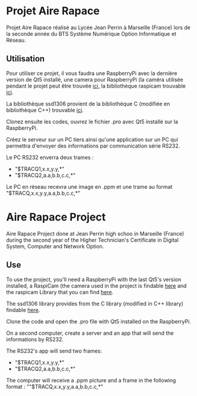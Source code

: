 # Projet Aire Rapace
Projet Aire Rapace réalisé au Lycée Jean Perrin à Marseille (France) lors de la seconde année du BTS Système Numérique Option Informatique et Réseau.

## Utilisation
Pour utiliser ce projet, il vous faudra une RaspberryPi avec la dernière version de Qt5 installé, une camera pour RaspberryPi (la caméra utilisée pendant le projet peut être trouvée [ici](https://www.raspberrypi.org/products/camera-module-v2/), la bibliothèque raspicam trouvable [ici](https://github.com/cedricve/raspicam).

La bibliothèque ssd1306 provient de la bibliothèque C (modifiée en bibliothèque C++) trouvable [ici](https://github.com/iliapenev/ssd1306_i2c).

Clonez ensuite les codes, ouvrez le fichier .pro avec Qt5 installé sur la RaspberryPi.

Créez le serveur sur un PC tiers ainsi qu'une application sur un PC qui permettra d'envoyer des informations par communication série RS232.

Le PC RS232 enverra deux trames :
 - "$TRACQ1,x.x,y.y,*"
 - "$TRACQ2,a.a,b.b,c.c,*"

Le PC en réseau recevra une image en .ppm et une trame au format "$TRACQ,x.x,y.y,a.a,b.b,c.c,*"

# Aire Rapace Project
Aire Rapace Project done at Jean Perrin high schoo in Marseille (France) during the second year of the Higher Technician's Certificate in Digital System, Computer and Network Option.

## Use
To use the project, you'll need a RaspberryPi with the last Qt5's version installed, a RaspiCam (the camera used in the project is findable [here](https://www.raspberrypi.org/products/camera-module-v2/) and the raspicam Library that you can find [here](https://github.com/cedricve/raspicam).

The ssd1306 library provides from the C library (modified in C++ library) findable [here](https://github.com/iliapenev/ssd1306_i2c).

Clone the code and open the .pro file with Qt5 installed on the RaspberryPi.

On a second computer, create a server and an app that will send the informations by RS232.

The RS232's app will send two frames:
 - "$TRACQ1,x.x,y.y,*"
 - "$TRACQ2,a.a,b.b,c.c,*"

The computer will receive a .ppm picture and a frame in the following format : ""$TRACQ,x.x,y.y,a.a,b.b,c.c,*"
